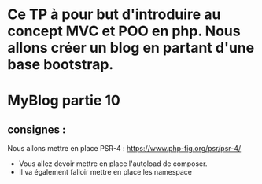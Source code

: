 # Ce TP à pour but d'introduire au concept MVC et POO en php. Nous allons créer un blog en partant d'une base bootstrap.

# MyBlog partie 10
## consignes : 
Nous allons mettre en place PSR-4 : https://www.php-fig.org/psr/psr-4/
- Vous allez devoir mettre en place l'autoload de composer.
- Il va également falloir mettre en place les namespace
